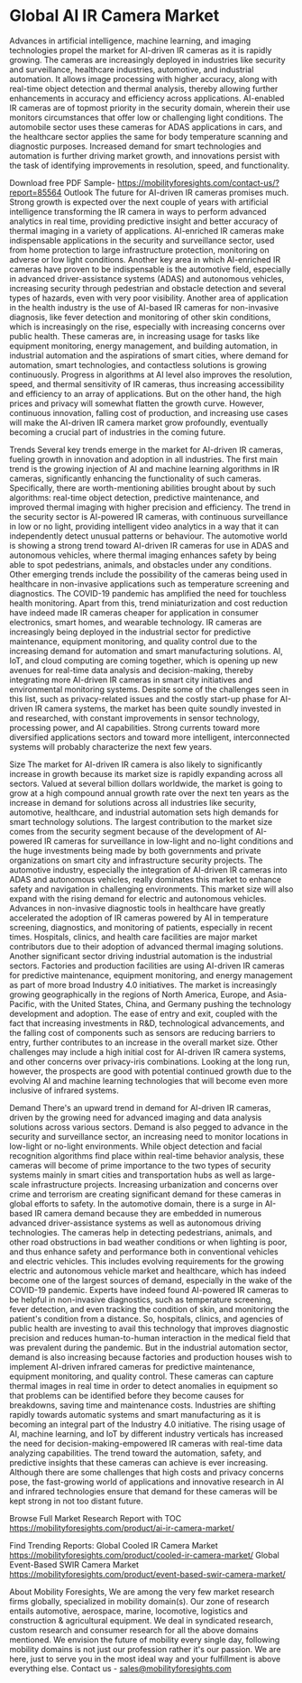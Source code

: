 # Global AI IR Camera Market

Advances in artificial intelligence, machine learning, and imaging technologies propel the market for AI-driven IR cameras as it is rapidly growing. The cameras are increasingly deployed in industries like security and surveillance, healthcare industries, automotive, and industrial automation. It allows image processing with higher accuracy, along with real-time object detection and thermal analysis, thereby allowing further enhancements in accuracy and efficiency across applications. AI-enabled IR cameras are of topmost priority in the security domain, wherein their use monitors circumstances that offer low or challenging light conditions. The automobile sector uses these cameras for ADAS applications in cars, and the healthcare sector applies the same for body temperature scanning and diagnostic purposes. Increased demand for smart technologies and automation is further driving market growth, and innovations persist with the task of identifying improvements in resolution, speed, and functionality.

Download free PDF Sample- https://mobilityforesights.com/contact-us/?report=85564
Outlook
The future for AI-driven IR cameras promises much. Strong growth is expected over the next couple of years with artificial intelligence transforming the IR camera in ways to perform advanced analytics in real time, providing predictive insight and better accuracy of thermal imaging in a variety of applications. AI-enriched IR cameras make indispensable applications in the security and surveillance sector, used from home protection to large infrastructure protection, monitoring on adverse or low light conditions. Another key area in which AI-enriched IR cameras have proven to be indispensable is the automotive field, especially in advanced driver-assistance systems (ADAS) and autonomous vehicles, increasing security through pedestrian and obstacle detection and several types of hazards, even with very poor visibility. Another area of application in the health industry is the use of AI-based IR cameras for non-invasive diagnosis, like fever detection and monitoring of other skin conditions, which is increasingly on the rise, especially with increasing concerns over public health. These cameras are, in increasing usage for tasks like equipment monitoring, energy management, and building automation, in industrial automation and the aspirations of smart cities, where demand for automation, smart technologies, and contactless solutions is growing continuously. Progress in algorithms at AI level also improves the resolution, speed, and thermal sensitivity of IR cameras, thus increasing accessibility and efficiency to an array of applications. But on the other hand, the high prices and privacy will somewhat flatten the growth curve. However, continuous innovation, falling cost of production, and increasing use cases will make the AI-driven IR camera market grow profoundly, eventually becoming a crucial part of industries in the coming future.

Trends
Several key trends emerge in the market for AI-driven IR cameras, fueling growth in innovation and adoption in all industries. The first main trend is the growing injection of AI and machine learning algorithms in IR cameras, significantly enhancing the functionality of such cameras. Specifically, there are worth-mentioning abilities brought about by such algorithms: real-time object detection, predictive maintenance, and improved thermal imaging with higher precision and efficiency. The trend in the security sector is AI-powered IR cameras, with continuous surveillance in low or no light, providing intelligent video analytics in a way that it can independently detect unusual patterns or behaviour. The automotive world is showing a strong trend toward AI-driven IR cameras for use in ADAS and autonomous vehicles, where thermal imaging enhances safety by being able to spot pedestrians, animals, and obstacles under any conditions. Other emerging trends include the possibility of the cameras being used in healthcare in non-invasive applications such as temperature screening and diagnostics. The COVID-19 pandemic has amplified the need for touchless health monitoring. Apart from this, trend miniaturization and cost reduction have indeed made IR cameras cheaper for application in consumer electronics, smart homes, and wearable technology. IR cameras are increasingly being deployed in the industrial sector for predictive maintenance, equipment monitoring, and quality control due to the increasing demand for automation and smart manufacturing solutions. AI, IoT, and cloud computing are coming together, which is opening up new avenues for real-time data analysis and decision-making, thereby integrating more AI-driven IR cameras in smart city initiatives and environmental monitoring systems. Despite some of the challenges seen in this list, such as privacy-related issues and the costly start-up phase for AI-driven IR camera systems, the market has been quite soundly invested in and researched, with constant improvements in sensor technology, processing power, and AI capabilities. Strong currents toward more diversified applications sectors and toward more intelligent, interconnected systems will probably characterize the next few years.

Size
The market for AI-driven IR camera is also likely to significantly increase in growth because its market size is rapidly expanding across all sectors. Valued at several billion dollars worldwide, the market is going to grow at a high compound annual growth rate over the next ten years as the increase in demand for solutions across all industries like security, automotive, healthcare, and industrial automation sets high demands for smart technology solutions. The largest contribution to the market size comes from the security segment because of the development of AI-powered IR cameras for surveillance in low-light and no-light conditions and the huge investments being made by both governments and private organizations on smart city and infrastructure security projects. The automotive industry, especially the integration of AI-driven IR cameras into ADAS and autonomous vehicles, really dominates this market to enhance safety and navigation in challenging environments. This market size will also expand with the rising demand for electric and autonomous vehicles. Advances in non-invasive diagnostic tools in healthcare have greatly accelerated the adoption of IR cameras powered by AI in temperature screening, diagnostics, and monitoring of patients, especially in recent times. Hospitals, clinics, and health care facilities are major market contributors due to their adoption of advanced thermal imaging solutions. Another significant sector driving industrial automation is the industrial sectors. Factories and production facilities are using AI-driven IR cameras for predictive maintenance, equipment monitoring, and energy management as part of more broad Industry 4.0 initiatives. The market is increasingly growing geographically in the regions of North America, Europe, and Asia-Pacific, with the United States, China, and Germany pushing the technology development and adoption. The ease of entry and exit, coupled with the fact that increasing investments in R&D, technological advancements, and the falling cost of components such as sensors are reducing barriers to entry, further contributes to an increase in the overall market size. Other challenges may include a high initial cost for AI-driven IR camera systems, and other concerns over privacy-iris combinations. Looking at the long run, however, the prospects are good with potential continued growth due to the evolving AI and machine learning technologies that will become even more inclusive of infrared systems.

Demand 
There's an upward trend in demand for AI-driven IR cameras, driven by the growing need for advanced imaging and data analysis solutions across various sectors. Demand is also pegged to advance in the security and surveillance sector, an increasing need to monitor locations in low-light or no-light environments. While object detection and facial recognition algorithms find place within real-time behavior analysis, these cameras will become of prime importance to the two types of security systems mainly in smart cities and transportation hubs as well as large-scale infrastructure projects. Increasing urbanization and concerns over crime and terrorism are creating significant demand for these cameras in global efforts to safety. In the automotive domain, there is a surge in AI-based IR camera demand because they are embedded in numerous advanced driver-assistance systems as well as autonomous driving technologies. The cameras help in detecting pedestrians, animals, and other road obstructions in bad weather conditions or when lighting is poor, and thus enhance safety and performance both in conventional vehicles and electric vehicles. This includes evolving requirements for the growing electric and autonomous vehicle market and healthcare, which has indeed become one of the largest sources of demand, especially in the wake of the COVID-19 pandemic. Experts have indeed found AI-powered IR cameras to be helpful in non-invasive diagnostics, such as temperature screening, fever detection, and even tracking the condition of skin, and monitoring the patient's condition from a distance. So, hospitals, clinics, and agencies of public health are investing to avail this technology that improves diagnostic precision and reduces human-to-human interaction in the medical field that was prevalent during the pandemic. But in the industrial automation sector, demand is also increasing because factories and production houses wish to implement AI-driven infrared cameras for predictive maintenance, equipment monitoring, and quality control. These cameras can capture thermal images in real time in order to detect anomalies in equipment so that problems can be identified before they become causes for breakdowns, saving time and maintenance costs. Industries are shifting rapidly towards automatic systems and smart manufacturing as it is becoming an integral part of the Industry 4.0 initiative. The rising usage of AI, machine learning, and IoT by different industry verticals has increased the need for decision-making-empowered IR cameras with real-time data analyzing capabilities. The trend toward the automation, safety, and predictive insights that these cameras can achieve is ever increasing. Although there are some challenges that high costs and privacy concerns pose, the fast-growing world of applications and innovative research in AI and infrared technologies ensure that demand for these cameras will be kept strong in not too distant future.


Browse Full Market Research Report with TOC 
https://mobilityforesights.com/product/ai-ir-camera-market/

Find Trending Reports:
Global Cooled IR Camera Market
https://mobilityforesights.com/product/cooled-ir-camera-market/
Global Event-Based SWIR Camera Market 
https://mobilityforesights.com/product/event-based-swir-camera-market/


About Mobility Foresights,
We are among the very few market research firms globally, specialized in mobility domain(s). Our zone of research entails automotive, aerospace, marine, locomotive, logistics and construction & agricultural equipment. We deal in syndicated research, custom research and consumer research for all the above domains mentioned.
We envision the future of mobility every single day, following mobility domains is not just our profession rather it's our passion. We are here, just to serve you in the most ideal way and your fulfillment is above everything else. Contact us -  sales@mobilityforesights.com 


